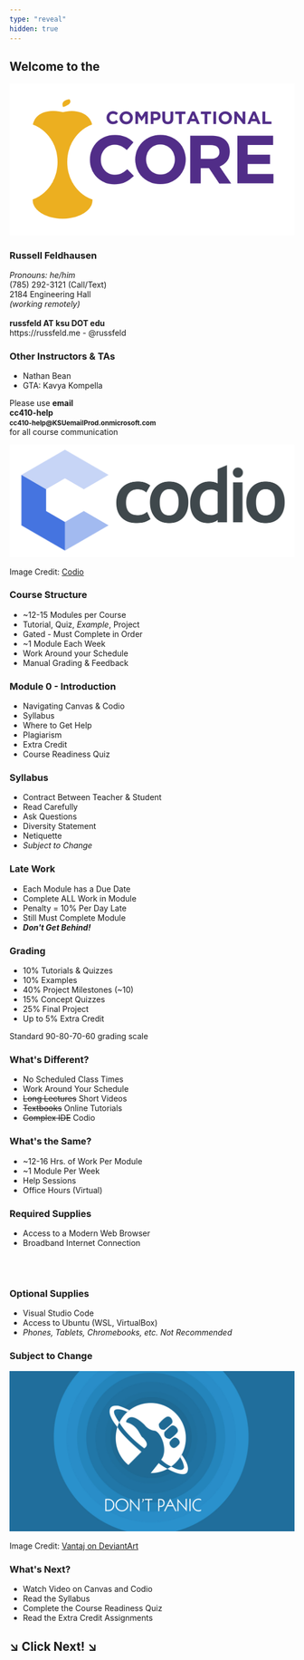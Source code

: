 ```yaml
---
type: "reveal"
hidden: true
---
```

<section>
	<h2>Welcome to the</h2>
	<img class="plain stretch" src="/images/0/core-logo-on-white.svg">
</section>
<section>
	<h3>Russell Feldhausen</h3>
	<p>
		<i>Pronouns: he/him</i><br>
		(785) 292-3121 (Call/Text)<br>
		2184 Engineering Hall<br>
		<i>(working remotely)</i><br>
		<br>
		<b>russfeld AT ksu DOT edu</b><br>
		https://russfeld.me  -  @russfeld<br>
	</p>
</section>
<section>
	<h3>Other Instructors & TAs</h3>
	<ul>
		<li>Nathan Bean</li>
		<li>GTA: Kavya Kompella</li>
	</ul>
</section>
<section>
	<p>Please use <b>email<br>cc410-help<br><small>cc410-help@KSUemailProd.onmicrosoft.com</small></b><br>
	for all course communication</p>
</section>
<section>
	<img class="stretch plain" src="/images/0/codio_logo.svg">
	<p class="imagecredit">Image Credit: <a href="https://codio.com/">Codio</a></p>
</section>
<section>
	<h3>Course Structure</h3>
	<ul>
		<li>~12-15 Modules per Course </li>
		<li>Tutorial, Quiz, <i>Example</i>, Project</li>
		<li>Gated - Must Complete in Order</li>
		<li>~1 Module Each Week</li>
		<li>Work Around your Schedule</li>
		<li>Manual Grading & Feedback</li>
	</ul>
</section>
<section>
	<h3>Module 0 - Introduction</h3>
	<ul>
		<li>Navigating Canvas & Codio</li>
		<li>Syllabus</li>
		<li>Where to Get Help</li>
		<li>Plagiarism</li>
		<li>Extra Credit</li>
		<li>Course Readiness Quiz</li>
	</ul>
</section>
<section>
	<h3>Syllabus</h3>
	<ul>
		<li>Contract Between Teacher & Student</li>
		<li>Read Carefully</li>
		<li>Ask Questions</li>
		<li>Diversity Statement</li>
		<li>Netiquette</li>
		<li><i>Subject to Change</i></li>
	</ul>
</section>
<section>
  <h3>Late Work</h3>
	<ul>
		<li>Each Module has a Due Date</li>
		<li>Complete ALL Work in Module</li>
		<li>Penalty = 10% Per Day Late</li>
		<li>Still Must Complete Module</li>
		<li><b><i>Don't Get Behind!</i></b></li>
	</ul>
</section>
<section>
	<h3>Grading</h3>
	<ul>
		<li>10% Tutorials & Quizzes</li>
		<li>10% Examples</li>
		<li>40% Project Milestones (~10)</li>
		<li>15% Concept Quizzes</li>
		<li>25% Final Project</li>
		<li>Up to 5% Extra Credit</li>
	</ul>
	<p>Standard 90-80-70-60 grading scale</p>
</section>
<section>
	<h3>What's Different?</h3>
	<ul>
		<li>No Scheduled Class Times</li>
		<li>Work Around Your Schedule</li>
		<li><del>Long Lectures</del> Short Videos</li>
		<li><del>Textbooks</del> Online Tutorials</li>
		<li><del>Complex IDE</del> Codio</li>
	</ul>
</section>
<section>
	<h3>What's the Same?</h3>
	<ul>
		<li>~12-16 Hrs. of Work Per Module</li>
		<li>~1 Module Per Week</li>
		<li>Help Sessions</li>
		<li>Office Hours (Virtual)</li>
	</ul>
</section>
<section>
	<h3>Required Supplies</h3>
	<ul>
		<li>Access to a Modern Web Browser</li>
		<li>Broadband Internet Connection</li>
	</ul>
	<br><br>
	<h3>Optional Supplies</h3>
	<ul>
		<li>Visual Studio Code</li>
		<li>Access to Ubuntu (WSL, VirtualBox)</li>
		<li><i>Phones, Tablets, Chromebooks, etc. Not Recommended</i></li>
	</ul>
</section>
<section>
	<h3>Subject to Change</h3>
	<img class="stretch" src="/images/0/dontpanic_vantaj.jpg">
	<p class="imagecredit">Image Credit: <a href="http://vantaj.deviantart.com/art/Don-t-Panic-Wallpaper-267836839">Vantaj on DeviantArt</a></p>
</section>
<section>
	<h3>What's Next?</h3>
	<ul>
		<li>Watch Video on Canvas and Codio</li>
		<li>Read the Syllabus</li>
		<li>Complete the Course Readiness Quiz</li>
		<li>Read the Extra Credit Assignments</li>
	</ul>
</section>
<section>
	<h1> &#8600; Click Next! &#8600;</h1>
</section>
